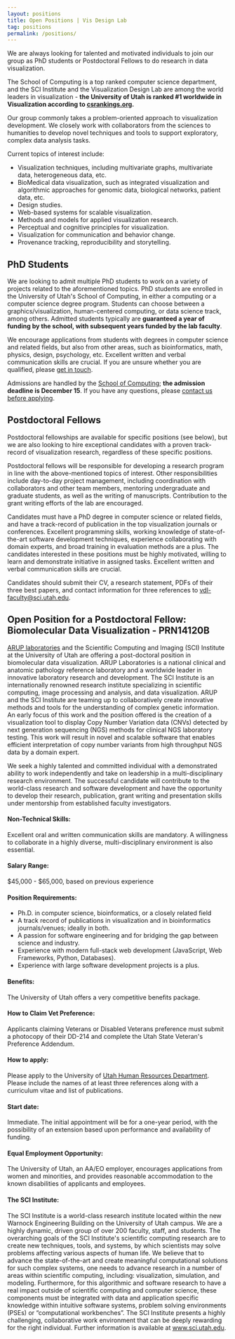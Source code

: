 ```yaml
---
layout: positions
title: Open Positions | Vis Design Lab
tag: positions
permalink: /positions/
---
```


We are always looking for talented and motivated individuals to join our group as PhD students or Postdoctoral Fellows to do research in data visualization. 

The School of Computing is a top ranked computer science department, and the SCI Institute and the Visualization Design Lab are among the world leaders in visualization - **the University of Utah is ranked #1 worldwide in Visualization according to [csrankings.org](http://csrankings.org).** 

Our group commonly takes a problem-oriented approach to visualization development. We closely work with collaborators from the sciences to humanities to develop novel techniques and tools to support exploratory, complex data analysis tasks.

Current topics of interest include: 

 * Visualization techniques, including multivariate graphs, multivariate data, heterogeneous data, etc.
 * BioMedical data visualization, such as integrated visualization and algorithmic approaches for genomic data, biological networks, patient data, etc.
 * Design studies.
 * Web-based systems for scalable visualization.
 * Methods and models for applied visualization research.
 * Perceptual and cognitive principles for visualization.
 * Visualization for communication and behavior change.
 * Provenance tracking, reproducibility and storytelling. 


## PhD Students

We are looking to admit multiple PhD students to work on a variety of projects related to the aforementioned topics. PhD students are enrolled in the University of Utah's School of Computing, in either a computing or a computer science degree program. Students can choose between a graphics/visualization, human-centered computing, or data science track, among others. Admitted students typically are **guaranteed a year of funding by the school, with subsequent years funded by the lab faculty**. 

We encourage applications from students with degrees in computer science and related fields, but also from other areas, such as bioinformatics, math, physics, design, psychology, etc. Excellent written and verbal communication skills are crucial. If you are unsure whether you are qualified, please [get in touch](mailto:vdl-faculty@sci.utah.edu).  

Admissions are handled by the [School of Computing](http://www.cs.utah.edu/graduate/admissions/); **the admission deadline is December 15**. If you have any questions, please [contact us before applying](mailto:vdl-faculty@sci.utah.edu).  

## Postdoctoral Fellows

Postdoctoral fellowships are available for specific positions (see below), but we are also looking to hire exceptional candidates with a proven track-record of visualization research, regardless of these specific positions. 

Postdoctoral fellows will be responsible for developing a research program in line with the above-mentioned topics of interest. Other responsibilities include day-to-day project management, including coordination with collaborators and other team members, mentoring undergraduate and graduate students, as well as the writing of manuscripts. Contribution to the grant writing efforts of the lab are encouraged.

Candidates must have a PhD degree in computer science or related fields, and have a track-record of publication in the top visualization journals or conferences. Excellent programming skills, working knowledge of state-of-the-art software development techniques, experience collaborating with domain experts, and broad training in evaluation methods are a plus. The candidates interested in these positions must be highly motivated, willing to learn and demonstrate initiative in assigned tasks. Excellent written and verbal communication skills are crucial.

Candidates should submit their CV, a research statement, PDFs of their three best papers, and contact information for three references to [vdl-faculty@sci.utah.edu](mailto:vdl-faculty@sci.utah.edu).

## Open Position for a Postdoctoral Fellow: Biomolecular Data Visualization - PRN14120B

[ARUP laboratories](https://www.aruplab.com/) and the Scientific Computing and Imaging (SCI) Institute at the University of Utah are offering a post-doctoral position in biomolecular data visualization. ARUP Laboratories is a national clinical and anatomic pathology reference laboratory and a worldwide leader in innovative laboratory research and development. The SCI Institute is an internationally renowned research institute specializing in scientific computing, image processing and analysis, and data visualization. ARUP and the SCI Institute are teaming up to collaboratively create innovative methods and tools for the understanding of complex genetic information. An early focus of this work and the position offered is the creation of a visualization tool to display Copy Number Variation data (CNVs) detected by next generation sequencing (NGS) methods for clinical NGS laboratory testing. This work will result in novel and scalable software that enables efficient interpretation of copy number variants from high throughput NGS data by a domain expert.   
                    
We seek a highly talented and committed individual with a demonstrated ability to work independently and take on leadership in a multi-disciplinary research environment. The successful candidate will contribute to the world-class research and software development and have the opportunity to develop their research, publication, grant writing and presentation skills under mentorship from established faculty investigators. 
                   
#### Non-Technical Skills:
                   
Excellent oral and written communication skills are mandatory.  A willingness to collaborate in a highly diverse, multi-disciplinary environment is also essential.
                   
#### Salary Range: 
$45,000 - $65,000, based on previous experience
                   
#### Position Requirements:
 * Ph.D. in computer science, bioinformatics, or a closely related field
 * A track record of publications in visualization and in bioinformatics journals/venues; ideally in both.
 * A passion for software engineering and for bridging the gap between science and industry.
 * Experience with modern full-stack web development (JavaScript, Web Frameworks, Python, Databases).
 * Experience with large software development projects is a plus.
  
#### Benefits:
The University of Utah offers a very competitive benefits package.
                   
#### How to Claim Vet Preference:

Applicants claiming Veterans or Disabled Veterans preference must submit a photocopy of their DD-214 and complete the Utah State Veteran's Preference Addendum.

#### How to apply: 
Please apply to the University of [Utah Human Resources Department](https://utah.peopleadmin.com/postings/63954). Please include the names of at least three references along with a curriculum vitae and list of publications.

#### Start date: 
Immediate. The initial appointment will be for a one-year period, with the possibility of an extension based upon performance and availability of funding.


#### Equal Employment Opportunity:

The University of Utah, an AA/EO employer, encourages applications from women and minorities, and provides reasonable accommodation to the known disabilities of applicants and employees.
                   
#### The SCI Institute: 

The SCI Institute is a world-class research institute located within the new Warnock Engineering Building on the University of Utah campus.  We are a highly dynamic, driven group of over 200 faculty, staff, and students. The overarching goals of the SCI Institute's scientific computing research are to create new techniques, tools, and systems, by which scientists may solve problems affecting various aspects of human life. We believe that to advance the state-of-the-art and create meaningful computational solutions for such complex systems, one needs to advance research in a number of areas within scientific computing, including: visualization, simulation, and modeling. Furthermore, for this algorithmic and software research to have a real impact outside of scientific computing and computer science, these components must be integrated with data and application specific knowledge within intuitive software systems, problem solving environments (PSEs) or “computational workbenches”.  The SCI Institute presents a highly challenging, collaborative work environment that can be deeply rewarding for the right individual.  Further information is available at www.sci.utah.edu.
